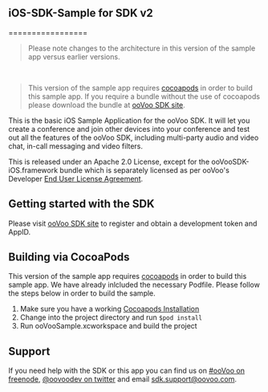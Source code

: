 ## iOS-SDK-Sample for SDK v2

=================
>Please note changes to the architecture in this version of the sample app versus earlier versions.

<br/>

>This version of the sample app requires [cocoapods](https://cocoapods.org/) in order to build this sample app. If you require a bundle without the use of cocoapods please download the bundle at [ooVoo SDK site](http://developer.oovoo.com).

This is the basic iOS Sample Application for the ooVoo SDK. It will let you create a conference and join other devices into your conference and test out all the features of the ooVoo SDK, including multi-party audio and video chat, in-call messaging and video filters.

This is released under an Apache 2.0 License, except for the ooVooSDK-iOS.framework bundle which is separately licensed as per ooVoo's Developer [End User License Agreement](https://developer.oovoo.com/eula).

## Getting started with the SDK
Please visit [ooVoo SDK site](http://developer.oovoo.com) to register and obtain a development token and AppID.

## Building via CocoaPods
This version of the sample app requires [cocoapods](https://cocoapods.org/) in order to build this sample app. We have already inlcluded the necessary Podfile. Please follow the steps below in order to build the sample.

1. Make sure you have a working [Cocoapods Installation ](https://guides.cocoapods.org/using/getting-started.html)
2. Change into the project directory and run `$pod install`
3. Run ooVooSample.xcworkspace and build the project

## Support
If you need help with the SDK or this app you can find us on [#ooVoo on freenode](http://webchat.freenode.net/?channels=%23oovoo&uio=OT10cnVlde), [@oovoodev on twitter](http://twitter.com/oovoodev) and email <sdk.support@oovoo.com>.
